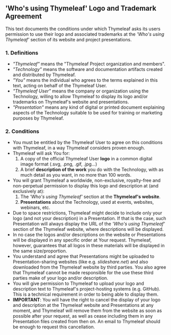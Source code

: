 'Who's using Thymeleaf' Logo and Trademark Agreement
----------------------------------------------------

This text documents the conditions under which Thymeleaf asks its users permission to use their logo and associated trademarks at the *'Who's using Thymeleaf'* section of its website and project presentations.


### 1. Definitions

  * _"Thymeleaf"_ means the "Thymeleaf Project organization and members".
  * _"Technology"_ means the software and documentation artifacts created and distributed by Thymeleaf.
  * _"You"_ means the individual who agrees to the terms explained in this text, acting on behalf of the Thymeleaf User.
  * _"Thymeleaf User"_ means the company or organization using the Technology, willing to allow Thymeleaf to display its logo and/or trademarks on Thymeleaf's website and presentations.
  * _"Presentation"_ means any kind of digital or printed document explaining aspects of the Technology suitable to be used for training or marketing purposes by Thymeleaf.

### 2. Conditions

  * You must be entitled by the Thymeleaf User to agree on this conditions with Thymeleaf, in a way Thymeleaf considers proven enough.
  * Thymeleaf will ask You for:
  	1. A copy of the official Thymeleaf User **logo** in a common digital image format (.svg, .png, .gif, .jpg...)
  	2. A brief **description of the work** you do with the Technology, with as much detail as you want, in no more than 100 words.
  * You will grant Thymeleaf a worldwide, non-exclusive, royalty-free and non-perpetual permission to display this logo and description at (and exclusively at):
	1. The _'Who's using Thymeleaf'_ section at the **Thymeleaf's website**.
	2. **Presentations** about the Technology, used at events, websites, webinars, etc.
  * Due to space restrictions, Thymeleaf might decide to include only your logo (and not your description) in a Presentation. If that is the case, such Presentation will always display the URL of the _'Who's using Thymeleaf'_ section of the Thymeleaf website, where descriptions will be displayed.
  * In no case the logos and/or descriptions on the website or Presentations will be displayed in any specific order at Your request. Thymeleaf, however, guarantees that all logos in these materials will be displayed in the same size/proportion.
  * You understand and agree that Presentations might be uploaded to Presentation-sharing websites (like e.g. _slideshare.net_) and also downloaded from the Thymeleaf website by third parties. You also agree that Thymeleaf cannot be made responsible for the use these third parties make of your logo and/or description.
  * You will give permission to Thymeleaf to upload your logo and description text to Thymeleaf's project-hosting systems (e.g. GitHub). This is a technical requirement in order to being able to display them.
  * **IMPORTANT**: You will have the right to cancel the display of your logo and description at the Thymeleaf website and Presentations at any moment, and Thymeleaf will remove them from the website as soon as possible after your request, as well as cease including them in any Presentation files created from then on. An email to Thymeleaf should be enough to request this cancellation.

